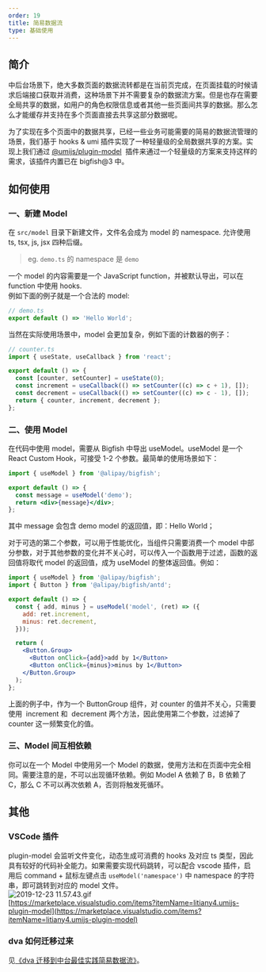```yaml
---
order: 19
title: 简易数据流
type: 基础使用
---
```


## 简介

中后台场景下，绝大多数页面的数据流转都是在当前页完成，在页面挂载的时候请求后端接口获取并消费，这种场景下并不需要复杂的数据流方案。但是也存在需要全局共享的数据，如用户的角色权限信息或者其他一些页面间共享的数据。那么怎么才能缓存并支持在多个页面直接去共享这部分数据呢。

为了实现在多个页面中的数据共享，已经一些业务可能需要的简易的数据流管理的场景，我们基于 hooks & umi 插件实现了一种轻量级的全局数据共享的方案。实现上我们通过 [@umijs/plugin-model](./plugin-model)  插件来通过一个轻量级的方案来支持这样的需求，该插件内置已在 bigfish@3 中。

## 如何使用

### 一、新建 Model

在 `src/model` 目录下新建文件，文件名会成为 model 的 namespace. 允许使用 ts, tsx, js, jsx 四种后缀。

> eg. `demo.ts` 的 namespace 是 `demo`

一个 model 的内容需要是一个 JavaScript function，并被默认导出，可以在 function 中使用 hooks.<br />例如下面的例子就是一个合法的 model:

```javascript
// demo.ts
export default () => 'Hello World';
```

当然在实际使用场景中，model 会更加复杂，例如下面的计数器的例子：

```javascript
// counter.ts
import { useState, useCallback } from 'react';

export default () => {
  const [counter, setCounter] = useState(0);
  const increment = useCallback(() => setCounter((c) => c + 1), []);
  const decrement = useCallback(() => setCounter((c) => c - 1), []);
  return { counter, increment, decrement };
};
```

### 二、使用 Model

在代码中使用 model，需要从 Bigfish 中导出 useModel。useModel 是一个 React Custom Hook，可接受 1-2 个参数。最简单的使用场景如下：

```jsx
import { useModel } from '@alipay/bigfish';

export default () => {
  const message = useModel('demo');
  return <div>{message}</div>;
};
```

其中 message 会包含 demo model 的返回值，即：Hello World；

对于可选的第二个参数，可以用于性能优化，当组件只需要消费一个 model 中部分参数，对于其他参数的变化并不关心时，可以传入一个函数用于过滤，函数的返回值将取代 model 的返回值，成为 useModel 的整体返回值。例如：

```jsx
import { useModel } from '@alipay/bigfish';
import { Button } from '@alipay/bigfish/antd';

export default () => {
  const { add, minus } = useModel('model', (ret) => ({
    add: ret.increment,
    minus: ret.decrement,
  }));

  return (
    <Button.Group>
      <Button onClick={add}>add by 1</Button>
      <Button onClick={minus}>minus by 1</Button>
    </Button.Group>
  );
};
```

上面的例子中，作为一个 ButtonGroup 组件，对 counter 的值并不关心，只需要使用  increment 和  decrement 两个方法，因此使用第二个参数，过滤掉了 counter 这一频繁变化的值。

### 三、Model 间互相依赖

你可以在一个 Model 中使用另一个 Model 的数据，使用方法和在页面中完全相同。需要注意的是，不可以出现循环依赖。例如 Model A 依赖了 B，B 依赖了 C，那么 C 不可以再次依赖 A，否则将触发死循环。

## 其他

### VSCode 插件

plugin-model 会监听文件变化，动态生成可消费的 hooks 及对应 ts 类型，因此具有较好的代码补全能力。如果需要实现代码跳转，可以配合 vscode 插件，启用后 command + 鼠标左键点击 `useModel('namespace')` 中 namespace 的字符串，即可跳转到对应的 model 文件。<br />![2019-12-23 11.57.43.gif](https://intranetproxy.alipay.com/skylark/lark/0/2019/gif/184725/1577073518336-afe6f03d-f817-491a-848a-5feeb4ecd72b.gif#align=left&display=inline&height=1138&name=2019-12-23%2011.57.43.gif&originHeight=1138&originWidth=2062&size=6737458&status=done&style=none&width=2062)<br />[https://marketplace.visualstudio.com/items?itemName=litiany4.umijs-plugin-model](https://marketplace.visualstudio.com/items?itemName=litiany4.umijs-plugin-model)

### dva 如何迁移过来

见[《dva 迁移到中台最佳实践简易数据流》](./faq-dva)。
